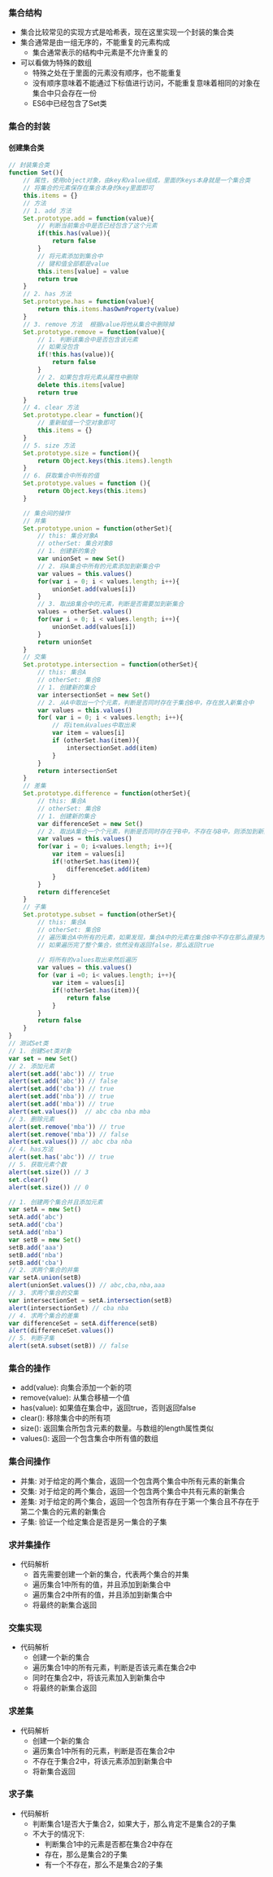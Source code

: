 ### 集合结构
* 集合比较常见的实现方式是哈希表，现在这里实现一个封装的集合类
* 集合通常是由一组无序的，不能重复的元素构成
  * 集合通常表示的结构中元素是不允许重复的
* 可以看做为特殊的数组
  * 特殊之处在于里面的元素没有顺序，也不能重复
  * 没有顺序意味着不能通过下标值进行访问，不能重复意味着相同的对象在集合中只会存在一份
  * ES6中已经包含了Set类
### 集合的封装
#### 创建集合类
```js
// 封装集合类
function Set(){
    // 属性，使用object对象，由key和value组成，里面的keys本身就是一个集合类
    // 将集合的元素保存在集合本身的key里面即可
    this.items = {}
    // 方法
    // 1. add 方法
    Set.prototype.add = function(value){
        // 判断当前集合中是否已经包含了这个元素
        if(this.has(value)){
            return false
        }
        // 将元素添加到集合中
        // 键和值全部都是value
        this.items[value] = value
        return true
    }
    // 2. has 方法
    Set.prototype.has = function(value){
        return this.items.hasOwnProperty(value)
    }
    // 3. remove 方法  根据value将他从集合中删除掉
    Set.prototype.remove = function(value){
        // 1. 判断该集合中是否包含该元素
        // 如果没包含
        if(!this.has(value)){
            return false
        }
        // 2. 如果包含将元素从属性中删除
        delete this.items[value]
        return true
    }
    // 4. clear 方法
    Set.prototype.clear = function(){
        // 重新赋值一个空对象即可
        this.items = {}
    }
    // 5. size 方法
    Set.prototype.size = function(){
        return Object.keys(this.items).length
    }
    // 6. 获取集合中所有的值
    Set.prototype.values = function (){
        return Object.keys(this.items)
    }

    // 集合间的操作
    // 并集
    Set.prototype.union = function(otherSet){
        // this: 集合对象A
        // otherSet: 集合对象B
        // 1. 创建新的集合
        var unionSet = new Set()
        // 2. 将A集合中所有的元素添加到新集合中
        var values = this.values()
        for(var i = 0; i < values.length; i++){
            unionSet.add(values[i])
        }
        // 3. 取出B集合中的元素，判断是否需要加到新集合
        values = otherSet.values()
        for(var i = 0; i < values.length; i++){
            unionSet.add(values[i])
        }
        return unionSet
    }
    // 交集
    Set.prototype.intersection = function(otherSet){
        // this: 集合A
        // otherSet: 集合B
        // 1. 创建新的集合
        var intersectionSet = new Set()
        // 2. 从A中取出一个个元素，判断是否同时存在于集合B中，存在放入新集合中
        var values = this.values()
        for( var i = 0; i < values.length; i++){
            // 将item从values中取出来
            var item = values[i]
            if (otherSet.has(item)){
                intersectionSet.add(item)
            }
        }
        return intersectionSet
    }
    // 差集
    Set.prototype.difference = function(otherSet){
        // this: 集合A
        // otherSet: 集合B
        // 1. 创建新的集合
        var differenceSet = new Set()
        // 2. 取出A集合一个个元素，判断是否同时存在于B中，不存在与B中，则添加到新集合中
        var values = this.values()
        for(var i = 0; i<values.length; i++){
            var item = values[i]
            if(!otherSet.has(item)){
                differenceSet.add(item)
            }
        }
        return differenceSet
    }
    // 子集
    Set.prototype.subset = function(otherSet){
        // this: 集合A
        // otherSet: 集合B
        // 遍历集合A中所有的元素，如果发现，集合A中的元素在集合B中不存在那么直接为false
        // 如果遍历完了整个集合，依然没有返回false，那么返回true
        
        // 将所有的values取出来然后遍历 
        var values = this.values()
        for (var i =0; i< values.length; i++){
            var item = values[i]
            if(!otherSet.has(item)){
                return false
            }
        }
        return false
    }
}
// 测试Set类
// 1. 创建Set类对象
var set = new Set()
// 2. 添加元素
alert(set.add('abc')) // true
alert(set.add('abc')) // false
alert(set.add('cba')) // true
alert(set.add('nba')) // true
alert(set.add('mba')) // true
alert(set.values())  // abc cba nba mba
// 3. 删除元素
alert(set.remove('mba')) // true
alert(set.remove('mba')) // false
alert(set.values()) // abc cba nba
// 4. has方法
alert(set.has('abc')) // true
// 5. 获取元素个数
alert(set.size()) // 3
set.clear() 
alert(set.size()) // 0

// 1. 创建两个集合并且添加元素
var setA = new Set()
setA.add('abc')
setA.add('cba')
setA.add('nba')
var setB = new Set()
setB.add('aaa')
setB.add('nba')
setB.add('cba')
// 2. 求两个集合的并集
var setA.union(setB)
alert(unionSet.values()) // abc,cba,nba,aaa
// 3. 求两个集合的交集
var intersectionSet = setA.intersection(setB)
alert(intersectionSet) // cba nba
// 4. 求两个集合的差集
var differenceSet = setA.difference(setB)
alert(differenceSet.values())
// 5. 判断子集
alert(setA.subset(setB)) // false
```

### 集合的操作
* add(value): 向集合添加一个新的项
* remove(value): 从集合移植一个值
* has(value): 如果值在集合中，返回true，否则返回false
* clear(): 移除集合中的所有项
* size(): 返回集合所包含元素的数量。与数组的length属性类似
* values(): 返回一个包含集合中所有值的数组

### 集合间操作
* 并集: 对于给定的两个集合，返回一个包含两个集合中所有元素的新集合
* 交集: 对于给定的两个集合，返回一个包含两个集合中共有元素的新集合
* 差集: 对于给定的两个集合，返回一个包含所有存在于第一个集合且不存在于第二个集合的元素的新集合
* 子集: 验证一个给定集合是否是另一集合的子集

### 求并集操作
* 代码解析
  * 首先需要创建一个新的集合，代表两个集合的并集
  * 遍历集合1中所有的值，并且添加到新集合中
  * 遍历集合2中所有的值，并且添加到新集合中
  * 将最终的新集合返回
### 交集实现
* 代码解析
  * 创建一个新的集合
  * 遍历集合1中的所有元素，判断是否该元素在集合2中
  * 同时在集合2中，将该元素加入到新集合中
  * 将最终的新集合返回
### 求差集
* 代码解析
  * 创建一个新的集合
  * 遍历集合1中所有的元素，判断是否在集合2中
  * 不存在于集合2中，将该元素添加到新集合中
  * 将新集合返回
### 求子集
* 代码解析
  * 判断集合1是否大于集合2，如果大于，那么肯定不是集合2的子集
  * 不大于的情况下:
    * 判断集合1中的元素是否都在集合2中存在
    * 存在，那么是集合2的子集
    * 有一个不存在，那么不是集合2的子集